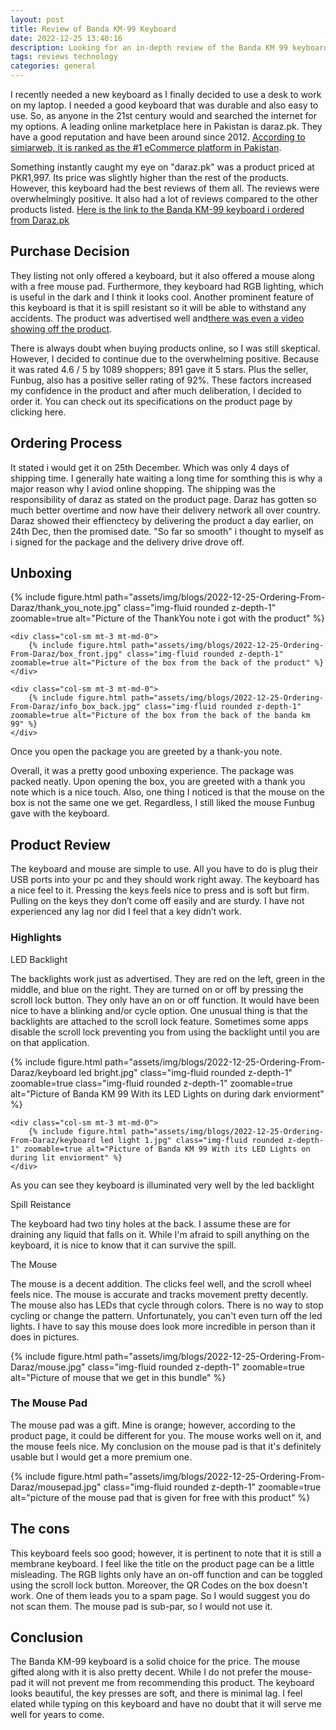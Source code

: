 ```yaml
---
layout: post
title: Review of Banda KM-99 Keyboard
date: 2022-12-25 13:40:16
description: Looking for an in-depth review of the Banda KM 99 keyboard? Our review covers everything from build quality to key feel to lighting effects, helping you make an informed decision on whether the KM 99 is the right keyboard for you
tags: reviews technology
categories: general
---
```


I recently needed a new keyboard as I finally decided to use a desk to work on my laptop. I needed a good keyboard that was durable and also easy to use. So, as anyone in the 21st century would and searched the internet for my options. A leading online marketplace here in Pakistan is daraz.pk. They have a good reputation and have been around since 2012. [According to simiarweb, it is ranked as the #1 eCommerce platform in Pakistan](https://similarweb.com/top-websites/pakistan/category/e-commerce-and-shopping/).

Something instantly caught my eye on "daraz.pk" was a product priced at PKR1,997. Its price was slightly higher than the rest of the products. However, this keyboard had the best reviews of them all. The reviews were overwhelmingly positive. It also had a lot of reviews compared to the other products listed. [Here is the link to the Banda KM-99 keyboard i ordered from Daraz.pk](https://www.daraz.pk/products/i217655853-s1861008808.html?urlFlag=true&mp=1&spm=spm%3Da2a0e.order_details.item_title.1)

## Purchase Decision

They listing not only offered a keyboard, but it also offered a mouse along with a free mouse pad. Furthermore, they keyboard had RGB lighting, which is useful in the dark and I think it looks cool. Another prominent feature of this keyboard is that it is spill resistant so it will be able to withstand any accidents. The product was advertised well and[there was even a video showing off the product](https://www.youtube.com/watch?v=8KHLWmCyXxs&ab_channel=FunBug).

There is always doubt when buying products online, so I was still skeptical. However, I decided to continue due to the overwhelming positive. Because it was rated 4.6 / 5 by 1089 shoppers; 891 gave it 5 stars. Plus the seller, Funbug, also has a positive seller rating of 92%. These factors increased my confidence in the product and after much deliberation, I decided to order it. You can check out its specifications on the product page by clicking here.

## Ordering Process

It stated i would get it on 25th December. Which was only 4 days of shipping time. I generally hate waiting a long time for somthing this is why a major reason why I aviod online shopping. The shipping was the responsibility of daraz as stated on the product page. Daraz has gotten so much better overtime and now have their delivery network all over country. Daraz showed their effienctecy by delivering the product a day earlier, on 24th Dec, then the promised date. "So far so smooth" i thought to myself as i signed for the package and the delivery drive drove off.

## Unboxing

<div class="row mt-3">
    <div class="col-sm mt-3 mt-md-0">
        {% include figure.html path="assets/img/blogs/2022-12-25-Ordering-From-Daraz/thank_you_note.jpg" class="img-fluid rounded z-depth-1" zoomable=true alt="Picture of the ThankYou note i got with the product" %}
    </div>

    <div class="col-sm mt-3 mt-md-0">
        {% include figure.html path="assets/img/blogs/2022-12-25-Ordering-From-Daraz/box_front.jpg" class="img-fluid rounded z-depth-1" zoomable=true alt="Picture of the box from the back of the product" %}
    </div>

    <div class="col-sm mt-3 mt-md-0">
        {% include figure.html path="assets/img/blogs/2022-12-25-Ordering-From-Daraz/info_box_back.jpg" class="img-fluid rounded z-depth-1" zoomable=true alt="Picture of the box from the back of the banda km 99" %}
    </div>

</div>
<div class="caption">
    Once you open the package you are greeted by a thank-you note.

</div>

Overall, it was a pretty good unboxing experience. The package was packed neatly. Upon opening the box, you are greeted with a thank you note which is a nice touch. Also, one thing I noticed is that the mouse on the box is not the same one we get. Regardless, I still liked the mouse Funbug gave with the keyboard.

## Product Review

The keyboard and mouse are simple to use. All you have to do is plug their USB ports into your pc and they should work right away. The keyboard has a nice feel to it. Pressing the keys feels nice to press and is soft but firm. Pulling on the keys they don’t come off easily and are sturdy. I have not experienced any lag nor did I feel that a key didn’t work.

### Highlights

LED Backlight

The backlights work just as advertised. They are red on the left, green in the middle, and blue on the right. They are turned on or off by pressing the scroll lock button. They only have an on or off function. It would have been nice to have a blinking and/or cycle option. One unusual thing is that the backlights are attached to the scroll lock feature. Sometimes some apps disable the scroll lock preventing you from using the backlight until you are on that application.

<div class="row mt-3">
<div class="col-sm mt-3 mt-md-0">
        {% include figure.html path="assets/img/blogs/2022-12-25-Ordering-From-Daraz/keyboard led bright.jpg" class="img-fluid rounded z-depth-1" zoomable=true class="img-fluid rounded z-depth-1" zoomable=true alt="Picture of Banda KM 99 With its LED Lights on during dark enviorment" %}
    </div>

    <div class="col-sm mt-3 mt-md-0">
        {% include figure.html path="assets/img/blogs/2022-12-25-Ordering-From-Daraz/keyboard led light 1.jpg" class="img-fluid rounded z-depth-1" zoomable=true alt="Picture of Banda KM 99 With its LED Lights on during lit enviorment" %}
    </div>

</div>

<div class="caption">
    As you can see they keyboard is illuminated very well by the led backlight
</div>

Spill Reistance

The keyboard had two tiny holes at the back. I assume these are for draining any liquid that falls on it. While I'm afraid to spill anything on the keyboard, it is nice to know that it can survive the spill.

The Mouse

The mouse is a decent addition. The clicks feel well, and the scroll wheel feels nice. The mouse is accurate and tracks movement pretty decently. The mouse also has LEDs that cycle through colors. There is no way to stop cycling or change the pattern. Unfortunately, you can't even turn off the led lights. I have to say this mouse does look more incredible in person than it does in pictures.

<div class="row mt-3">
<div class="col-sm mt-3 mt-md-0">
        {% include figure.html path="assets/img/blogs/2022-12-25-Ordering-From-Daraz/mouse.jpg" class="img-fluid rounded z-depth-1" zoomable=true alt="Picture of mouse that we get in this bundle" %}
    </div>
</div>

### The Mouse Pad

The mouse pad was a gift. Mine is orange; however, according to the product page, it could be different for you. The mouse works well on it, and the mouse feels nice. My conclusion on the mouse pad is that it's definitely usable but I would get a more premium one.

<div class="row mt-3">
<div class="col-sm mt-3 mt-md-0">
        {% include figure.html path="assets/img/blogs/2022-12-25-Ordering-From-Daraz/mousepad.jpg" class="img-fluid rounded z-depth-1" zoomable=true alt="picture of the mouse pad that is given for free with this product" %}
    </div>
</div>

## The cons

This keyboard feels soo good; however, it is pertinent to note that it is still a membrane keyboard. I feel like the title on the product page can be a little misleading. The RGB lights only have an on-off function and can be toggled using the scroll lock button. Moreover, the QR Codes on the box doesn't work. One of them leads you to a spam page. So I would suggest you do not scan them. The mouse pad is sub-par, so I would not use it.

## Conclusion

The Banda KM-99 keyboard is a solid choice for the price. The mouse gifted along with it is also pretty decent. While I do not prefer the mouse-pad it will not prevent me from recommending this product. The keyboard looks beautiful, the key presses are soft, and there is minimal lag. I feel elated while typing on this keyboard and have no doubt that it will serve me well for years to come.
